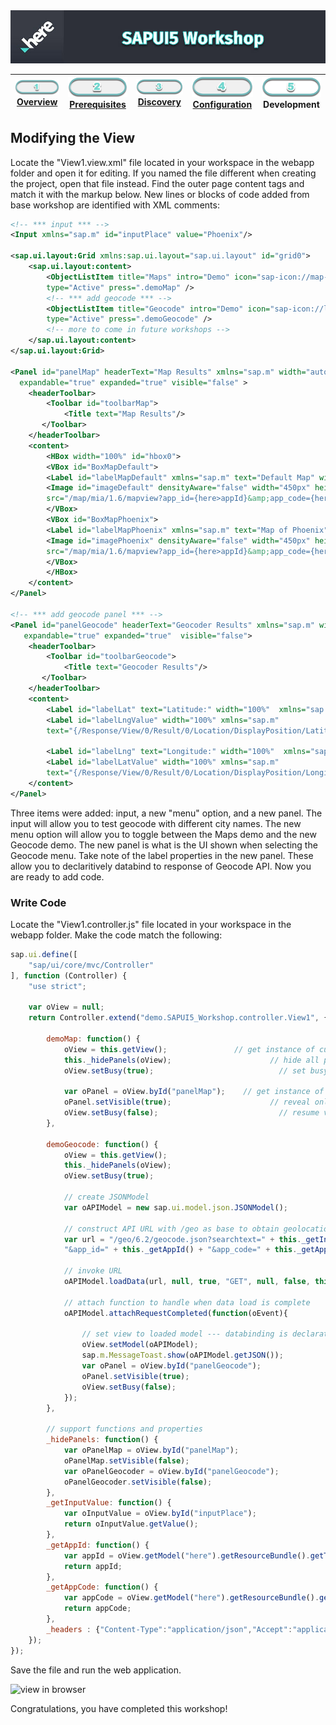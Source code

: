 <img src="./workshop_sapui5.jpg" width="890" />

| [![Overview](../../images/01_off.png)<br>Overview](./README.md) | [![Prerequisites](../../images/02_off.png)<br>Prerequisites](./02.md) | [![Discovery](../../images/03_off.png)<br>Discovery](./03.md) | [![Configuration](../../images/04_off.png)<br>Configuration](./04.md) | ![Development](../../images/05.png)<br>Development
| :---: | :---: | :---: | :---: | :---: |

## Modifying the View

Locate the "View1.view.xml" file located in your workspace in the webapp folder and open it for editing. If you named the file different when creating the project, open that file instead. Find the outer page content tags and match it with the markup below. New lines or blocks of code added from base workshop are identified with XML comments:

``` xml
<!-- *** input *** -->
<Input xmlns="sap.m" id="inputPlace" value="Phoenix"/>

<sap.ui.layout:Grid xmlns:sap.ui.layout="sap.ui.layout" id="grid0">
	<sap.ui.layout:content>
    	<ObjectListItem title="Maps" intro="Demo" icon="sap-icon://map-2" id="itemMap" 
        type="Active" press=".demoMap" />
    	<!-- *** add geocode *** -->
    	<ObjectListItem title="Geocode" intro="Demo" icon="sap-icon://locate-me" id="itemGeocode" 
        type="Active" press=".demoGeocode" />
    	<!-- more to come in future workshops -->
    </sap.ui.layout:content>
</sap.ui.layout:Grid>

<Panel id="panelMap" headerText="Map Results" xmlns="sap.m" width="auto" 
  expandable="true" expanded="true" visible="false" >
    <headerToolbar>
        <Toolbar id="toolbarMap">
            <Title text="Map Results"/>
       </Toolbar>
    </headerToolbar>
    <content>
		<HBox width="100%" id="hbox0">
		<VBox id="BoxMapDefault">
	 	<Label id="labelMapDefault" xmlns="sap.m" text="Default Map" width="450px" textAlign="Center" />
		<Image id="imageDefault" densityAware="false" width="450px" height="450px" alt="map" 
		src="/map/mia/1.6/mapview?app_id={here>appId}&amp;app_code={here>appCode}" />
		</VBox>
		<VBox id="BoxMapPhoenix">
	 	<Label id="labelMapPhoenix" xmlns="sap.m" text="Map of Phoenix" width="450px" textAlign="Center" />
		<Image id="imagePhoenix" densityAware="false" width="450px" height="450px" alt="map" 
		src="/map/mia/1.6/mapview?app_id={here>appId}&amp;app_code={here>appCode}&amp;s=phoenix&amp;z=4" />
		</VBox>
		</HBox>
	</content>
</Panel>

<!-- *** add geocode panel *** -->
<Panel id="panelGeocode" headerText="Geocoder Results" xmlns="sap.m" width="auto"
   expandable="true" expanded="true"  visible="false">
    <headerToolbar>
        <Toolbar id="toolbarGeocode">
            <Title text="Geocoder Results"/>
       </Toolbar>
    </headerToolbar>
    <content>
        <Label id="labelLat" text="Latitude:" width="100%"  xmlns="sap.m" />
        <Label id="labelLngValue" width="100%" xmlns="sap.m" 
        text="{/Response/View/0/Result/0/Location/DisplayPosition/Latitude}" />
        
        <Label id="labelLng" text="Longitude:" width="100%"  xmlns="sap.m" />
        <Label id="labelLatValue" width="100%" xmlns="sap.m" 
        text="{/Response/View/0/Result/0/Location/DisplayPosition/Longitude}" />
    </content>
</Panel>
```

Three items were added: input, a new "menu" option, and a new panel. The input will allow you to test geocode with different city names. The new menu option will allow you to toggle between the Maps demo and the new Geocode demo. The new panel is what is the UI shown when selecting the Geocode menu. Take note of the label properties in the new panel. These allow you to declaritively databind to response of Geocode API. Now you are ready to add code.


### Write Code 

Locate the "View1.controller.js" file located in your workspace in the webapp folder. Make the code match the following:

``` javascript
sap.ui.define([
	"sap/ui/core/mvc/Controller"
], function (Controller) {
	"use strict";
	
	var oView = null;
	return Controller.extend("demo.SAPUI5_Workshop.controller.View1", {
		
		demoMap: function() {
			oView = this.getView();               // get instance of current view 
			this._hidePanels(oView);				      // hide all panels in view
			oView.setBusy(true);					        // set busy mode for view
			
			var oPanel = oView.byId("panelMap");	// get instance of map panel
			oPanel.setVisible(true);				      // reveal only map panel
			oView.setBusy(false);					        // resume view
		},
		
		demoGeocode: function() {
			oView = this.getView();				
			this._hidePanels(oView);					
			oView.setBusy(true);						
			
			// create JSONModel
			var oAPIModel = new sap.ui.model.json.JSONModel();

			// construct API URL with /geo as base to obtain geolocation based on user input
			var url = "/geo/6.2/geocode.json?searchtext=" + this._getInputValue() + 
			"&app_id=" + this._getAppId() + "&app_code=" + this._getAppCode();	
			
			// invoke URL
			oAPIModel.loadData(url, null, true, "GET", null, false, this._headers);
			
			// attach function to handle when data load is complete
			oAPIModel.attachRequestCompleted(function(oEvent){
				
				// set view to loaded model --- databinding is declarative (see Main.view.xml)
				oView.setModel(oAPIModel);
				sap.m.MessageToast.show(oAPIModel.getJSON());
				var oPanel = oView.byId("panelGeocode");
				oPanel.setVisible(true);
				oView.setBusy(false);
			});								
		},
		
		// support functions and properties
		_hidePanels: function() {
			var oPanelMap = oView.byId("panelMap");
			oPanelMap.setVisible(false);
			var oPanelGeocoder = oView.byId("panelGeocode");
			oPanelGeocoder.setVisible(false);
		},
		_getInputValue: function() {
			var oInputValue = oView.byId("inputPlace");
			return oInputValue.getValue();
		},
		_getAppId: function() {
			var appId =	oView.getModel("here").getResourceBundle().getText("appId");
			return appId;
		},
		_getAppCode: function() {
			var appCode = oView.getModel("here").getResourceBundle().getText("appCode");
			return appCode;
		},
		_headers : {"Content-Type":"application/json","Accept":"application/json, text/html;charset=utf-8"}
	});
});
```

Save the file and run the web application.

![view in browser](./sapui5_geocode_result.jpg)

Congratulations, you have completed this workshop!
